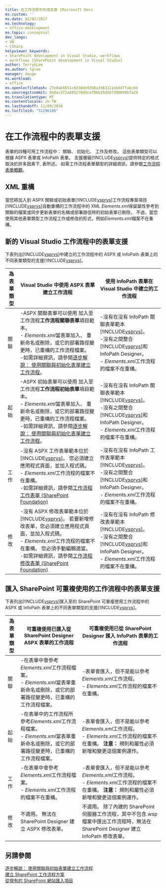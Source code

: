 ```yaml
---
title: 在工作流程中形成支援 |Microsoft Docs
ms.custom: ''
ms.date: 02/02/2017
ms.technology:
- office-development
ms.topic: conceptual
dev_langs:
- VB
- CSharp
helpviewer_keywords:
- SharePoint development in Visual Studio, workflows
- workflows [SharePoint development in Visual Studio]
author: TerryGLee
ms.author: tglee
manager: douge
ms.workload:
- office
ms.openlocfilehash: 27e8ab6651c6838de92b8a3d83311ebd47fabcbb
ms.sourcegitcommit: 0a8ac5f2a685270d9ca79bb39d26fd90099bfa29
ms.translationtype: MT
ms.contentlocale: zh-TW
ms.lasthandoff: 11/09/2018
ms.locfileid: "51296186"
---
```

# <a name="form-support-in-workflows"></a>在工作流程中的表單支援
  表單的四種可用工作流程中： 關聯、 初始化、 工作及修改。 這些表單類型可以根據 ASPX 表單或 InfoPath 表單。 支援層級[!INCLUDE[vsprvs](../sharepoint/includes/vsprvs-md.md)]提供特定的格式取決於許多因素下, 表所述。 如需工作流程表單類型的詳細資訊，請參閱[工作流程表單概觀](http://go.microsoft.com/fwlink/?LinkId=185228)。  
  
## <a name="xml-refactoring"></a>XML 重構
 當您將加入到 ASPX 關聯或初始表單[!INCLUDE[vsprvs](../sharepoint/includes/vsprvs-md.md)]工作流程專案項目[!INCLUDE[vsprvs](../sharepoint/includes/vsprvs-md.md)]自動重構的工作流程中的 XML *Elements.xml*保留屬性參考到關聯的檔案或同步更新表單的名稱或部署路徑時的初始表單已刪除。 不過，當您使用其他表單類型工作流程工作或修改的形式，例如*Elements.xml*檔案不在重構。  
  
## <a name="form-support-in-new-visual-studio-workflows"></a>新的 Visual Studio 工作流程中的表單支援
 下表列出[!INCLUDE[vsprvs](../sharepoint/includes/vsprvs-md.md)]中建立的工作流程中的 ASPX 或 InfoPath 表單上的不同表單類型的支援[!INCLUDE[vsprvs](../sharepoint/includes/vsprvs-md.md)]。  
  
|為表單類型|Visual Studio 中使用 ASPX 表單建立工作流程|使用 InfoPath 表單在 Visual Studio 中建立的工作流程|  
|---------------|---------------------------------------------------------|-----------------------------------------------------------------|  
|關聯|-ASPX 關聯表單可以使用 加入至工作流程**工作流程關聯表單**項目範本。<br />- *Elements.xml*當表單加入、 重新命名或刪除，或它的部署路徑變更時，已重構的工作流程檔案。<br />-如需詳細資訊，請參閱[逐步解說： 使用關聯與初始化表單建立工作流程](../sharepoint/walkthrough-creating-a-workflow-with-association-and-initiation-forms.md)。|-沒有在沒有 InfoPath 關聯表單範本[!INCLUDE[vsprvs](../sharepoint/includes/vsprvs-md.md)]。<br />-沒有之間整合[!INCLUDE[vsprvs](../sharepoint/includes/vsprvs-md.md)]和 InfoPath Designer。<br />- *Elements.xml*工作流程的檔案不在重構。|  
|起始|-ASPX 初始表單可以使用 加入至工作流程**工作流程初始表單**項目範本。<br />- *Elements.xml*當表單加入、 重新命名或刪除，或它的部署路徑變更時，已重構的工作流程檔案。<br />-如需詳細資訊，請參閱[逐步解說： 使用關聯與初始化表單建立工作流程](../sharepoint/walkthrough-creating-a-workflow-with-association-and-initiation-forms.md)。|-沒有在沒有 InfoPath 關聯表單範本[!INCLUDE[vsprvs](../sharepoint/includes/vsprvs-md.md)]。<br />-沒有之間整合[!INCLUDE[vsprvs](../sharepoint/includes/vsprvs-md.md)]和 InfoPath Designer。<br />- *Elements.xml*工作流程的檔案不在重構。|  
|工作|-沒有 ASPX 工作表單範本位於[!INCLUDE[vsprvs](../sharepoint/includes/vsprvs-md.md)]。 您必須建立應用程式頁面，並加入程式碼。<br />- *Elements.xml*工作流程的檔案不在重構。<br />-如需詳細資訊，請參閱[工作流程工作表單 (SharePoint Foundation)](http://go.microsoft.com/fwlink/?LinkId=187674)|-沒有在沒有 InfoPath 工作表單範本[!INCLUDE[vsprvs](../sharepoint/includes/vsprvs-md.md)]。<br />-沒有之間整合[!INCLUDE[vsprvs](../sharepoint/includes/vsprvs-md.md)]和 InfoPath Designer。<br />- *Elements.xml*工作流程的檔案不在重構。|  
|修改|-沒有 ASPX 修改表單範本位於[!INCLUDE[vsprvs](../sharepoint/includes/vsprvs-md.md)]。 若要新增修改表單，您必須建立應用程式頁面，並加入程式碼。<br />- *Elements.xml*工作流程的檔案不在重構。 您必須手動編輯適當。<br />-如需詳細資訊，請參閱[工作流程修改表單 (SharePoint Foundation)](http://go.microsoft.com/fwlink/?LinkId=187675)|-沒有在沒有 InfoPath 修改表單範本[!INCLUDE[vsprvs](../sharepoint/includes/vsprvs-md.md)]。<br />-沒有之間整合[!INCLUDE[vsprvs](../sharepoint/includes/vsprvs-md.md)]和 InfoPath Designer。<br />- *Elements.xml*工作流程的檔案不在重構。|  
  
## <a name="form-support-in-imported-sharepoint-reusable-workflows"></a>匯入 SharePoint 可重複使用的工作流程中的表單支援
 下表列出[!INCLUDE[vsprvs](../sharepoint/includes/vsprvs-md.md)]匯入至的 SharePoint 可重複使用工作流程中的 ASPX 或 InfoPath 表單上的不同表單類型的支援[!INCLUDE[vsprvs](../sharepoint/includes/vsprvs-md.md)]。  
  
|為表單類型|可重複使用已匯入從 SharePoint Designer ASPX 表單的工作流程|可重複使用已從 SharePoint Designer 匯入 InfoPath 表單的工作流程|  
|---------------|-------------------------------------------------------------------------------| - |  
|關聯|-在表單中會參考*Elements.xml*工作流程檔案。<br />- *Elements.xml*當表單重新命名或刪除，或它的部署路徑變更時，已重構的工作流程檔案。|-表單會匯入，但不是能以參考*Elements.xml*工作流程。<br />- *Elements.xml*工作流程的檔案不在重構。|  
|起始|-在表單中的工作流程所參考*Elements.xml*工作流程檔案。<br />- *Elements.xml*當表單重新命名或刪除，或它的部署路徑變更時，已重構的工作流程檔案。|-表單會匯入，但不是能以參考*Elements.xml*工作流程。<br />- *Elements.xml*工作流程的檔案不在重構。 **注意：** 規則和屬性必須新增和變更這個案例運作。|  
|工作|-在表單中會參考*Elements.xml*工作流程檔案。<br />- *Elements.xml*工作流程的檔案不在重構。|-表單會匯入，但不是能以參考*Elements.xml*工作流程。<br />- *Elements.xml*工作流程的檔案不在重構。 **注意：** 規則和屬性必須新增和變更這個案例運作。|  
|修改|不適用。 無法在 SharePoint Designer 建立 ASPX 修改表單。|不適用。 除了內建的 SharePoint 伺服器工作流程，其中不包含.wsp 檔案中匯出工作流程時，無法在 SharePoint Designer 建立 InfoPath 修改表單。|  
  
## <a name="see-also"></a>另請參閱
 [逐步解說： 使用關聯與初始表單建立工作流程](../sharepoint/walkthrough-creating-a-workflow-with-association-and-initiation-forms.md)   
 [建立 SharePoint 工作流程方案](../sharepoint/creating-sharepoint-workflow-solutions.md)   
 [從現有的 SharePoint 網站匯入項目](../sharepoint/importing-items-from-an-existing-sharepoint-site.md)  
  
  
